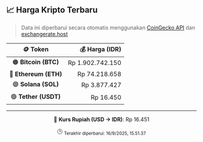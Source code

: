 

<!-- HARGA_KRIPTO -->
## 📈 Harga Kripto Terbaru

> Data ini diperbarui secara otomatis menggunakan [CoinGecko API](https://www.coingecko.com/) dan [exchangerate.host](https://exchangerate.host/)

<div align="center">

| 🪙 Token | 💰 Harga (IDR) |
|:------:|---------------:|
| 🟠 **Bitcoin (BTC)**   | Rp 1.902.742.150 |
| 🔵 **Ethereum (ETH)**  | Rp 74.218.658 |
| 🟣 **Solana (SOL)**    | Rp 3.877.427 |
| 🟢 **Tether (USDT)**   | Rp 16.450 |

---

💱 **Kurs Rupiah (USD → IDR)**: Rp 16.451

🕒 <sub>Terakhir diperbarui: 16/9/2025, 15.51.37</sub>

</div>
<!-- /HARGA_KRIPTO -->